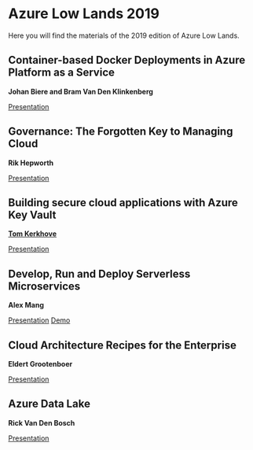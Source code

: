 # Azure Low Lands 2019

Here you will find the materials of the 2019 edition of Azure Low Lands.

## Container-based Docker Deployments in Azure Platform as a Service
**Johan Biere and Bram Van Den Klinkenberg**

[Presentation](https://github.com/AzureLowLands/2019/blob/master/Session-containers-Bram-Johan.pptx)
 
## Governance: The Forgotten Key to Managing Cloud
**Rik Hepworth**

[Presentation](https://github.com/rikhepworth/Presentations/blob/master/Azure%20Low%20Lands%20Governance.pptx)

## Building secure cloud applications with Azure Key Vault
**[Tom Kerkhove](https://twitter.com/TomKerkhove)**

[Presentation](https://www.slideshare.net/TomKerkhove/azure-low-lands-2019-building-secure-cloud-applications-with-azure-key-vault)

## Develop, Run and Deploy Serverless Microservices
**Alex Mang**

[Presentation](https://github.com/AzureLowLands/2019/blob/master/AMang%20-%20Develop%5EJ%20Run%20and%20Deploy%20Serverless%20Microservices%20public.pptx)
[Demo](https://github.com/amang2205/Demos/tree/master/DemoServiceFabricMesh )

## Cloud Architecture Recipes for the Enterprise
**Eldert Grootenboer**

[Presentation](https://github.com/AzureLowLands/2019/blob/master/Cloud%20architecture%20recipes%20for%20the%20Enterprise%20-%20Azure%20Low%20Lands.pptx)
 
## Azure Data Lake
**Rick Van Den Bosch**

[Presentation](https://github.com/AzureLowLands/2019/blob/master/An%20intro%20to%20Azure%20Data%20Lake.pptx)
